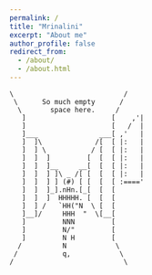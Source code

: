 ```yaml
---
permalink: /
title: "Mrinalini"
excerpt: "About me"
author_profile: false
redirect_from: 
  - /about/
  - /about.html
---
```


      
    \                           /    
     \      So much empty      /     
      \       space here.     /      
       ]                     [    ,'|
       ]                     [   /  |
       ]___               ___[ ,'   |
       ]  ]\             /[  [ |:   |
       ]  ] \           / [  [ |:   |
       ]  ]  ]         [  [  [ |:   |
       ]  ]  ]__     __[  [  [ |:   |
       ]  ]  ] ]\ _ /[ [  [  [ |:   |
       ]  ]  ] ] (#) [ [  [  [ :===='
       ]  ]  ]_].nHn.[_[  [  [       
       ]  ]  ]  HHHHH. [  [  [       
       ]  ] /   `HH("N  \ [  [       
       ]__]/     HHH  "  \[__[       
       ]         NNN         [       
       ]         N/"         [       
       ]         N H         [       
      /          N            \      
     /           q,            \     
    /                           \    
